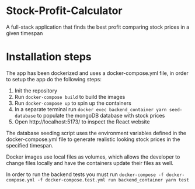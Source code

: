 # Stock-Profit-Calculator
A full-stack application that finds the best profit comparing stock prices in a given timespan

# Installation steps
The app has been dockerized and uses a docker-compose.yml file, in order to setup the app do the following steps:
 1. Init the repository
 2. Run `docker-compose build` to build the images
 3. Run `docker-compose up` to spin up the containers
 4. In a separate terminal run `docker exec backend_container yarn seed-database` to populate the mongoDB database with stock prices
 5. Open http://localhost:5173/ to inspect the React website

The database seeding script uses the environment variables defined in the docker-compose.yml file to generate realistic looking stock prices in the specified timespan.

Docker images use local files as volumes, which allows the developer to change files locally and have the containers update their files as well.

In order to run the backend tests you must run `docker-compose -f docker-compose.yml -f docker-compose.test.yml run backend_container yarn test`
